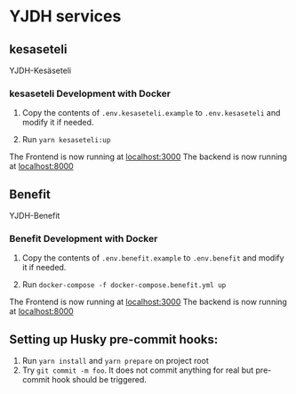 # YJDH services

## kesaseteli

YJDH-Kesäseteli

### kesaseteli Development with Docker

1. Copy the contents of `.env.kesaseteli.example` to `.env.kesaseteli` and modify it if needed.

2. Run `yarn kesaseteli:up`

The Frontend is now running at [localhost:3000](http://localhost:3000)
The backend is now running at [localhost:8000](http://localhost:8000)

## Benefit

YJDH-Benefit

### Benefit Development with Docker

1. Copy the contents of `.env.benefit.example` to `.env.benefit` and modify it if needed.

2. Run `docker-compose -f docker-compose.benefit.yml up`

The Frontend is now running at [localhost:3000](http://localhost:3000)
The backend is now running at [localhost:8000](http://localhost:8000)

## Setting up Husky pre-commit hooks:

1. Run `yarn install` and `yarn prepare` on project root
2. Try `git commit -m foo`. It does not commit anything for real but pre-commit hook should be triggered.
